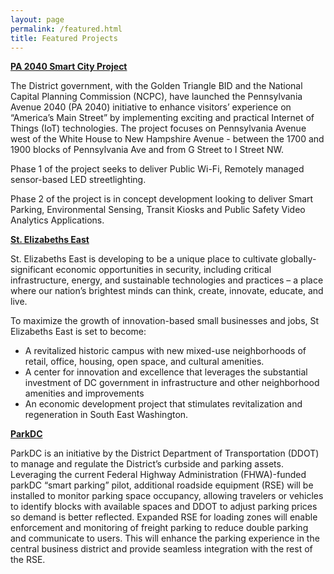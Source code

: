 ```yaml
---
layout: page
permalink: /featured.html
title: Featured Projects
---
```


[**PA 2040 Smart City Project**](http://octo.dc.gov/page/pa2040-project)

The District government, with the Golden Triangle BID and the National Capital Planning Commission (NCPC), have launched the Pennsylvania Avenue 2040 (PA 2040) initiative to enhance visitors’ experience on “America’s Main Street” by implementing exciting and practical Internet of Things (IoT) technologies.  The project focuses on Pennsylvania Avenue west of the White House to New Hampshire Avenue - between the 1700 and 1900 blocks of Pennsylvania Ave and from G Street to I Street NW.

Phase 1 of the project seeks to deliver Public Wi-Fi, Remotely managed sensor-based LED streetlighting.

Phase 2 of the project is in concept development looking to deliver Smart Parking, Environmental Sensing, Transit Kiosks and Public Safety Video Analytics Applications.

[**St. Elizabeths East**](http://stelizabethseast.com/)

St. Elizabeths East is developing to be a unique place to cultivate globally-significant economic opportunities in security, including critical infrastructure, energy, and sustainable technologies and practices – a place where our nation’s brightest minds can think, create, innovate, educate, and live.

To maximize the growth of innovation-based small businesses and jobs, St Elizabeths East is set to become:

* A revitalized historic campus with new mixed-use neighborhoods of retail, office, housing, open space, and cultural amenities.
* A center for innovation and excellence that leverages the substantial investment of DC government in infrastructure and other neighborhood amenities and improvements
* An economic development project that stimulates revitalization and regeneration in South East Washington.

[**ParkDC**](http://ddot.dc.gov/page/parkdc)

ParkDC is an initiative by the District Department of Transportation (DDOT) to manage and regulate the District’s curbside and parking assets.
Leveraging the current Federal Highway Administration (FHWA)-funded parkDC “smart parking” pilot, additional roadside equipment (RSE) will be installed to monitor parking space occupancy, allowing travelers or vehicles to identify blocks with available spaces and DDOT to adjust parking prices so demand is better reflected. Expanded RSE for loading zones will enable enforcement and monitoring of freight parking to reduce double parking and communicate to users. This will enhance the parking experience in the central business district and provide seamless integration with the rest of the RSE.